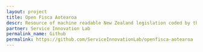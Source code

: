 ```yaml
---
layout: project
title: Open Fisca Aotearoa
descr: Resource of machine readable New Zealand legislation coded by the lab and partners
partner: Service Innovation Lab
permalink_name: Github
permalink: https://github.com/ServiceInnovationLab/openfisca-aotearoa
---
```

